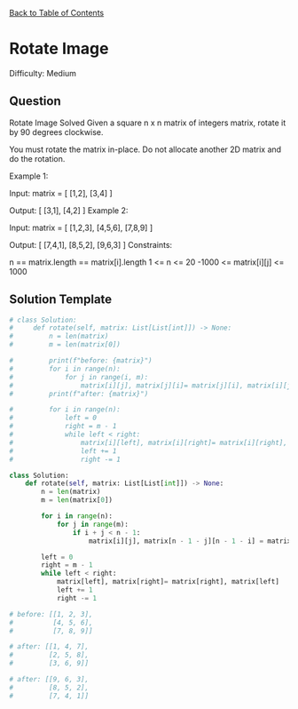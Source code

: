 [Back to Table of Contents](../../README.md)

# Rotate Image
Difficulty: Medium

## Question
Rotate Image
Solved 
Given a square n x n matrix of integers matrix, rotate it by 90 degrees clockwise.

You must rotate the matrix in-place. Do not allocate another 2D matrix and do the rotation.

Example 1:



Input: matrix = [
  [1,2],
  [3,4]
]

Output: [
  [3,1],
  [4,2]
]
Example 2:



Input: matrix = [
  [1,2,3],
  [4,5,6],
  [7,8,9]
]

Output: [
  [7,4,1],
  [8,5,2],
  [9,6,3]
]
Constraints:

n == matrix.length == matrix[i].length
1 <= n <= 20
-1000 <= matrix[i][j] <= 1000

## Solution Template
```python
# class Solution:
#     def rotate(self, matrix: List[List[int]]) -> None:
#         n = len(matrix)
#         m = len(matrix[0])

#         print(f"before: {matrix}")
#         for i in range(n):
#             for j in range(i, m):
#                 matrix[i][j], matrix[j][i]= matrix[j][i], matrix[i][j]
#         print(f"after: {matrix}")

#         for i in range(n):
#             left = 0
#             right = m - 1
#             while left < right:
#                 matrix[i][left], matrix[i][right]= matrix[i][right], matrix[i][left]
#                 left += 1
#                 right -= 1

class Solution:
    def rotate(self, matrix: List[List[int]]) -> None:
        n = len(matrix)
        m = len(matrix[0])

        for i in range(n):
            for j in range(m):
                if i + j < n - 1:
                    matrix[i][j], matrix[n - 1 - j][n - 1 - i] = matrix[n - 1 - j][n - 1 - i], matrix[i][j]

        left = 0
        right = m - 1
        while left < right:
            matrix[left], matrix[right]= matrix[right], matrix[left]
            left += 1
            right -= 1

# before: [[1, 2, 3], 
#          [4, 5, 6], 
#          [7, 8, 9]]

# after: [[1, 4, 7], 
#         [2, 5, 8], 
#         [3, 6, 9]]

# after: [[9, 6, 3], 
#         [8, 5, 2], 
#         [7, 4, 1]]
```
